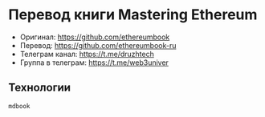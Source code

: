 # Перевод книги Mastering Ethereum

- Оригинал: https://github.com/ethereumbook
- Перевод: https://github.com/ethereumbook-ru
- Телеграм канал: https://t.me/druzhtech
- Группа в телеграм: https://t.me/web3univer

## Технологии

`mdbook`

